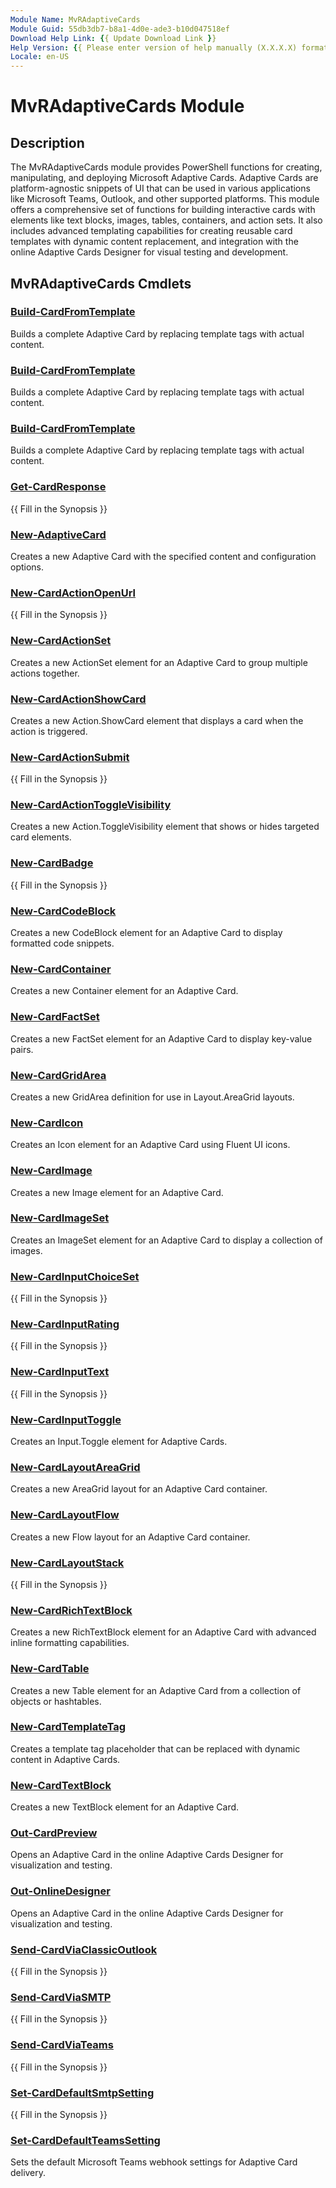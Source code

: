 ```yaml
---
Module Name: MvRAdaptiveCards
Module Guid: 55db3db7-b8a1-4d0e-ade3-b10d047518ef
Download Help Link: {{ Update Download Link }}
Help Version: {{ Please enter version of help manually (X.X.X.X) format }}
Locale: en-US
---
```


# MvRAdaptiveCards Module
## Description
The MvRAdaptiveCards module provides PowerShell functions for creating, manipulating, and deploying Microsoft Adaptive Cards. Adaptive Cards are platform-agnostic snippets of UI that can be used in various applications like Microsoft Teams, Outlook, and other supported platforms. This module offers a comprehensive set of functions for building interactive cards with elements like text blocks, images, tables, containers, and action sets. It also includes advanced templating capabilities for creating reusable card templates with dynamic content replacement, and integration with the online Adaptive Cards Designer for visual testing and development.

## MvRAdaptiveCards Cmdlets
### [Build-CardFromTemplate](Build-CardFromTemplate.md)
Builds a complete Adaptive Card by replacing template tags with actual content.

### [Build-CardFromTemplate](Build-CardFromTemplate.md)
Builds a complete Adaptive Card by replacing template tags with actual content.

### [Build-CardFromTemplate](Build-CardFromTemplate.md)
Builds a complete Adaptive Card by replacing template tags with actual content.

### [Get-CardResponse](Get-CardResponse.md)
{{ Fill in the Synopsis }}

### [New-AdaptiveCard](New-AdaptiveCard.md)
Creates a new Adaptive Card with the specified content and configuration options.

### [New-CardActionOpenUrl](New-CardActionOpenUrl.md)
{{ Fill in the Synopsis }}

### [New-CardActionSet](New-CardActionSet.md)
Creates a new ActionSet element for an Adaptive Card to group multiple actions together.

### [New-CardActionShowCard](New-CardActionShowCard.md)
Creates a new Action.ShowCard element that displays a card when the action is triggered.

### [New-CardActionSubmit](New-CardActionSubmit.md)
{{ Fill in the Synopsis }}

### [New-CardActionToggleVisibility](New-CardActionToggleVisibility.md)
Creates a new Action.ToggleVisibility element that shows or hides targeted card elements.

### [New-CardBadge](New-CardBadge.md)
{{ Fill in the Synopsis }}

### [New-CardCodeBlock](New-CardCodeBlock.md)
Creates a new CodeBlock element for an Adaptive Card to display formatted code snippets.

### [New-CardContainer](New-CardContainer.md)
Creates a new Container element for an Adaptive Card.

### [New-CardFactSet](New-CardFactSet.md)
Creates a new FactSet element for an Adaptive Card to display key-value pairs.

### [New-CardGridArea](New-CardGridArea.md)
Creates a new GridArea definition for use in Layout.AreaGrid layouts.

### [New-CardIcon](New-CardIcon.md)
Creates an Icon element for an Adaptive Card using Fluent UI icons.

### [New-CardImage](New-CardImage.md)
Creates a new Image element for an Adaptive Card.

### [New-CardImageSet](New-CardImageSet.md)
Creates an ImageSet element for an Adaptive Card to display a collection of images.

### [New-CardInputChoiceSet](New-CardInputChoiceSet.md)
{{ Fill in the Synopsis }}

### [New-CardInputRating](New-CardInputRating.md)
{{ Fill in the Synopsis }}

### [New-CardInputText](New-CardInputText.md)
{{ Fill in the Synopsis }}

### [New-CardInputToggle](New-CardInputToggle.md)
Creates an Input.Toggle element for Adaptive Cards.

### [New-CardLayoutAreaGrid](New-CardLayoutAreaGrid.md)
Creates a new AreaGrid layout for an Adaptive Card container.

### [New-CardLayoutFlow](New-CardLayoutFlow.md)
Creates a new Flow layout for an Adaptive Card container.

### [New-CardLayoutStack](New-CardLayoutStack.md)
{{ Fill in the Synopsis }}

### [New-CardRichTextBlock](New-CardRichTextBlock.md)
Creates a new RichTextBlock element for an Adaptive Card with advanced inline formatting capabilities.

### [New-CardTable](New-CardTable.md)
Creates a new Table element for an Adaptive Card from a collection of objects or hashtables.

### [New-CardTemplateTag](New-CardTemplateTag.md)
Creates a template tag placeholder that can be replaced with dynamic content in Adaptive Cards.

### [New-CardTextBlock](New-CardTextBlock.md)
Creates a new TextBlock element for an Adaptive Card.

### [Out-CardPreview](Out-CardPreview.md)
Opens an Adaptive Card in the online Adaptive Cards Designer for visualization and testing.

### [Out-OnlineDesigner](Out-OnlineDesigner.md)
Opens an Adaptive Card in the online Adaptive Cards Designer for visualization and testing.

### [Send-CardViaClassicOutlook](Send-CardViaClassicOutlook.md)
{{ Fill in the Synopsis }}

### [Send-CardViaSMTP](Send-CardViaSMTP.md)
{{ Fill in the Synopsis }}

### [Send-CardViaTeams](Send-CardViaTeams.md)
{{ Fill in the Synopsis }}

### [Set-CardDefaultSmtpSetting](Set-CardDefaultSmtpSetting.md)
{{ Fill in the Synopsis }}

### [Set-CardDefaultTeamsSetting](Set-CardDefaultTeamsSetting.md)
Sets the default Microsoft Teams webhook settings for Adaptive Card delivery.

